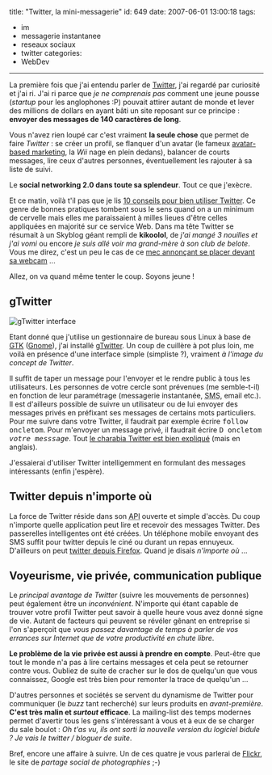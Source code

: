 title: "Twitter, la mini-messagerie"
id: 649
date: 2007-06-01 13:00:18
tags:
- im
- messagerie instantanee
- reseaux sociaux
- twitter
categories:
- WebDev
---

La première fois que j'ai entendu parler de [Twitter](http://twitter.com), j'ai regardé par curiosité et j'ai ri. J'ai ri parce que _je ne comprenais pas_ comment une jeune pousse (_startup_ pour les anglophones :P) pouvait attirer autant de monde et lever des millions de dollars en ayant bâti un site reposant sur ce principe : **envoyer des messages de 140 caractères de long**.

Vous n'avez rien loupé car c'est vraiment **la seule chose** que permet de faire _Twitter_ : se créer un profil, se flanquer d'un avatar (le fameux [avatar-based marketing](http://www.fredcavazza.net/index.php?2006/07/04/1206-une-conference-virtuelle-sur-le-marketing-des-mondes-virtuels), la _Wii_ nage en plein dedans), balancer de courts messages, lire ceux d'autres personnes, éventuellement les rajouter à sa liste de suivi.

Le **social networking 2.0 dans toute sa splendeur**. Tout ce que j'exècre.
<!--more-->
Et ce matin, voilà t'il pas que je lis [10 conseils pour bien utiliser Twitter](http://fr.techcrunch.com/2007/05/31/10-conseils-pour-bien-utiliser-twitter/). Ce genre de bonnes pratiques tombent sous le sens quand on a un minimum de cervelle mais elles me paraissaient à milles lieues d'être celles appliquées en majorité sur ce service Web. Dans ma tête Twitter se résumait à un Skyblog géant rempli de **kikoolol**, de <cite>j'ai mangé 3 nouilles et j'ai vomi</cite> ou encore <cite>je suis allé voir ma grand-mère à son club de belote</cite>. Vous me direz, c'est un peu le cas de ce [mec annonçant se placer devant sa webcam](http://twitter.com/Sujatin/statuses/85766142) ...

Allez, on va quand même tenter le coup. Soyons jeune !

## gTwitter

![gTwitter interface](/images/2007/05/gtwitter.png)

Etant donné que j'utilise un gestionnaire de bureau sous Linux à base de [GTK](http://fr.wikipedia.org/wiki/GTK) ([Gnome](http://fr.wikipedia.org/wiki/GNOME)), j'ai installé [gTwitter](http://code.google.com/p/gtwitter/).
Un coup de cuillère à pot plus loin, me voilà en présence d'une interface simple (simpliste ?), vraiment _à l'image du concept de Twitter_.

Il suffit de taper un message pour l'envoyer et le rendre public à tous les utilisateurs. Les personnes de votre cercle sont prévenues (me semble-t-il) en fonction de leur paramétrage (messagerie instantanée, <acronym title="Short Messaging Service">SMS</acronym>, email etc.).
Il est d'ailleurs possible de suivre un utilisateur ou de lui envoyer des messages privés en préfixant ses messages de certains mots particuliers. Pour me suivre dans votre Twitter, il faudrait par exemple écrire <kbd>follow oncletom</kbd>. Pour m'envoyer un message privé, il faudrait écrire <kbd>D oncletom _votre messsage_</kbd>. Tout [le charabia Twitter est bien expliqué](http://help.twitter.com/index.php?pg=kb.page&id=10) (mais en anglais).

J'essaierai d'utiliser Twitter intelligemment en formulant des messages intéressants (enfin j'espère).

## Twitter depuis n'importe où

La force de Twitter réside dans son <acronym title="Application Programming Interface">API</acronym> ouverte et simple d'accès. Du coup n'importe quelle application peut lire et recevoir des messages Twitter. Des passerelles intelligentes ont été créées. Un téléphone mobile envoyant des SMS suffit pour twitter depuis le ciné ou durant un repas ennuyeux. D'ailleurs on peut [twitter depuis Firefox](http://twitbin.com/).
Quand je disais <cite>n'importe où</cite> ...

## Voyeurisme, vie privée, communication publique

Le _principal avantage de Twitter_ (suivre les mouvements de personnes) peut également être un _inconvénient_. N'importe qui étant capable de trouver votre profil Twitter peut savoir à quelle heure vous avez donné signe de vie. Autant de facteurs qui peuvent se révéler gênant en entreprise si l'on s'aperçoit que _vous passez davantage de temps à parler de vos errances sur Internet que de votre productivité en chute libre_.

**Le problème de la vie privée est aussi à prendre en compte**. Peut-être que tout le monde n'a pas à lire certains messages et cela peut se retourner contre vous. Oubliez de suite de cracher sur le dos de quelqu'un que vous connaissez, Google est très bien pour remonter la trace de quelqu'un ...

D'autres personnes et sociétés se servent du dynamisme de Twitter pour communiquer (le _buzz_ tant recherché) sur leurs produits en _avant-première_. **C'est très malin et _surtout_ efficace**. La mailing-list des temps modernes permet d'avertir tous les gens s'intéressant à vous et à eux de se charger du sale boulot : <cite>Oh t'as vu, ils ont sorti la nouvelle version du logiciel _bidule_ ? Je vais le twitter / bloguer de suite</cite>.

Bref, encore une affaire à suivre. Un de ces quatre je vous parlerai de [Flickr](http://flickr.com/), le site de _partage social de photographies_ ;-)